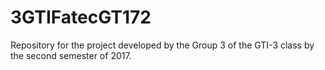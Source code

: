 # 3GTIFatecGT172
Repository for the project developed by the Group 3 of the GTI-3 class by the second semester of 2017.
